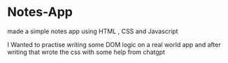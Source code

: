# Notes-App
made a simple notes app using HTML , CSS and Javascript

I Wanted to practise writing some DOM logic on a real world app and after writing that wrote the css with some help from chatgpt

